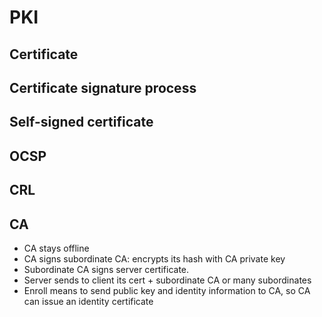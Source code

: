 # PKI

## Certificate

## Certificate signature process

## Self-signed certificate

## OCSP

## CRL

## CA
- CA stays offline
- CA signs subordinate CA: encrypts its hash with CA private key
- Subordinate CA signs server certificate.
- Server sends to client its cert + subordinate CA or many subordinates
- Enroll means to send public key and identity information to CA, so CA can issue an identity certificate